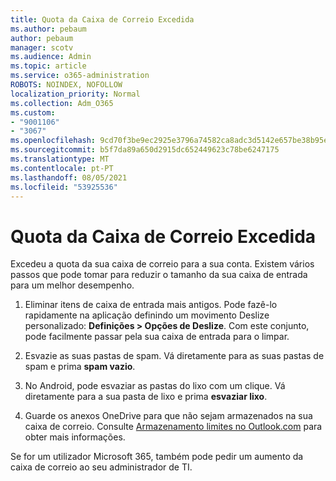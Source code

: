 ```yaml
---
title: Quota da Caixa de Correio Excedida
ms.author: pebaum
author: pebaum
manager: scotv
ms.audience: Admin
ms.topic: article
ms.service: o365-administration
ROBOTS: NOINDEX, NOFOLLOW
localization_priority: Normal
ms.collection: Adm_O365
ms.custom:
- "9001106"
- "3067"
ms.openlocfilehash: 9cd70f3be9ec2925e3796a74582ca8adc3d5142e657be38b95e694e43db670c0
ms.sourcegitcommit: b5f7da89a650d2915dc652449623c78be6247175
ms.translationtype: MT
ms.contentlocale: pt-PT
ms.lasthandoff: 08/05/2021
ms.locfileid: "53925536"
---
```

# <a name="mailbox-quota-exceeded"></a>Quota da Caixa de Correio Excedida

Excedeu a quota da sua caixa de correio para a sua conta. Existem vários passos que pode tomar para reduzir o tamanho da sua caixa de entrada para um melhor desempenho.

1. Eliminar itens de caixa de entrada mais antigos. Pode fazê-lo rapidamente na aplicação definindo um movimento Deslize personalizado: **Definições > Opções de Deslize**. Com este conjunto, pode facilmente passar pela sua caixa de entrada para o limpar.

2. Esvazie as suas pastas de spam. Vá diretamente para as suas pastas de spam e prima **spam vazio**.

3. No Android, pode esvaziar as pastas do lixo com um clique. Vá diretamente para a sua pasta de lixo e prima **esvaziar lixo**. 

4. Guarde os anexos OneDrive para que não sejam armazenados na sua caixa de correio. Consulte [Armazenamento limites no Outlook.com](https://support.office.com/article/storage-limits-in-outlook-com-7ac99134-69e5-4619-ac0b-2d313bba5e9e) para obter mais informações. 

Se for um utilizador Microsoft 365, também pode pedir um aumento da caixa de correio ao seu administrador de TI.